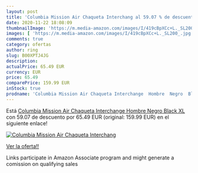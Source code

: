 ```yaml
---
layout: post
title: 'Columbia Mission Air Chaqueta Interchang al 59.07 % de descuento'
date: 2020-11-22 18:08:09
thumbnailImage: 'https://m.media-amazon.com/images/I/419cBpXCc+L._SL200_.jpg'
images: [ 'https://m.media-amazon.com/images/I/419cBpXCc+L._SL200_.jpg' ]
comments: true
category: ofertas
author: ring
slug: B00XPTJ4JG
description:
actualPrice: 65.49 EUR
currency: EUR
price: 65.49
comparePrice: 159.99 EUR
inStock: true
prodname: 'Columbia Mission Air Chaqueta Interchange  Hombre  Negro  Black   XL'
---
```


Está [Columbia Mission Air Chaqueta Interchange  Hombre  Negro  Black   XL](https://www.amazon.es/dp/B00XPTJ4JG/?tag=tolees-21) con 59.07 de descuento por 65.49 EUR (original: 159.99 EUR) en el siguiente enlace!

[![Columbia Mission Air Chaqueta Interchang](https://m.media-amazon.com/images/I/419cBpXCc+L._SL200_.jpg)](https://www.amazon.es/dp/B00XPTJ4JG/?tag=tolees-21)

[Ver la oferta!!](https://www.amazon.es/dp/B00XPTJ4JG/?tag=tolees-21)

Links participate in Amazon Associate program and might generate a comission on qualifying sales


